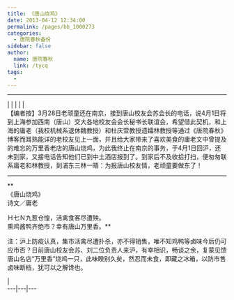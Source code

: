 ```yaml
---
title: 《唐山烧鸡》
date: 2013-04-12 12:34:00
permalink: /pages/bb_1000273
categories: 
  - 唐院春秋备份
sidebar: false
author: 
  name: 唐院春秋
  link: /tycq
tags: 
  - 
---
```


* * *

  
|  |  |  |  |  
【编者按】3月28日老顽童还在南京，接到唐山校友会苏会长的电话，说4月1日将到上海参加西南（唐山）交大各地校友会会长秘书长联谊会，希望借此契机，和上海的庸老（我校机械系退休魏教授）和杜庆萱教授遗孀林教授等通过《唐院春秋》博客而耳熟能详的老校友见上一面，并且给大家带来了喜欢美食的庸老文中曾提及的难忘的万里香老店的唐山烧鸡，为此我终止在南京的事务，于4月1日回沪，还未到家，又接电话告知他们已到中土酒店报到了。到家后不及收拾打扫，便匆匆联系庸老和林教授，到浦东三林一晤：为报唐山校友情，老顽童要做东了！  

* * *

**  
《唐山烧鸡》  
诗文／庸老  
  
Ｈ七Ｎ九惹仓惶，活禽食客尽遭殃。  
熏鸡酱鸭齐绝市？幸有唐山万里香。**  
  
注：沪上防疫认真，集市活禽尽遭扑杀，亦不得销售，唯不知鸡鸭等卤味今后仍可应市否？日前唐山校友会苏、刘二位负责人来沪，有幸相识，畅谈之余，复蒙见馈唐山名店“万里香”烧鸡一只，此味睽别久矣，然忍而未食，即藏之冰箱，以防市售卤味断档，犹可以之解馋也。  
  
|  
---|---|---